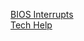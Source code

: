 [BIOS Interrupts](https://stanislavs.org/helppc/int_table.html)  
[Tech Help](https://techhelpmanual.com)
